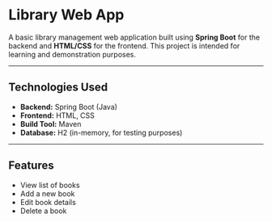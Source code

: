 # Library Web App

A basic library management web application built using **Spring Boot** for the backend and **HTML/CSS** for the frontend. This project is intended for learning and demonstration purposes.

---

## Technologies Used

- **Backend:** Spring Boot (Java)
- **Frontend:** HTML, CSS
- **Build Tool:** Maven
- **Database:** H2 (in-memory, for testing purposes)

---

## Features

- View list of books
- Add a new book
- Edit book details
- Delete a book

